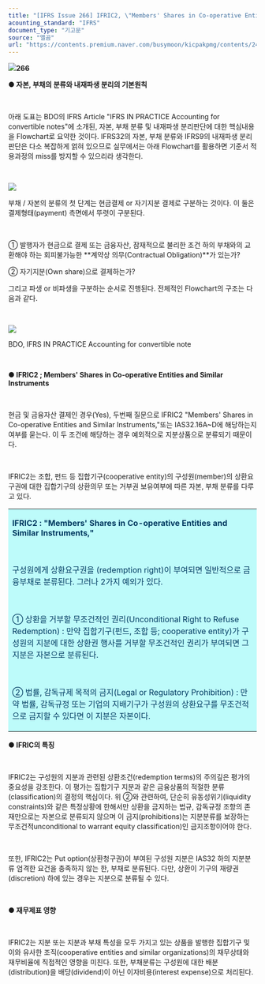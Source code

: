 ```yaml
---
title: "[IFRS Issue 266] IFRIC2, \"Members' Shares in Co-operative Entities and Similar instruments"
acounting_standard: "IFRS"
document_type: "기고문"
source: "엘곰"
url: "https://contents.premium.naver.com/busymoon/kicpakpmg/contents/241018153106797ys"
---
```

![](https://n2.news.naver.com/l.gif?type=content)**266**

**● 자본, 부채의 분류와 내재파생 분리의 기본원칙**

​

아래 도표는 BDO의 IFRS Article "IFRS IN PRACTICE Accounting for convertible notes"에 소개된, 자본, 부채 분류 및 내재파생 분리판단에 대한 핵심내용을 Flowchart로 요약한 것이다. IFRS32의 자본, 부채 분류와 IFRS9의 내재파생 분리판단은 다소 복잡하게 얽혀 있으므로 실무에서는 아래 Flowchart를 활용하면 기준서 적용과정의 miss를 방지할 수 있으리라 생각한다.

​

![](https://scs-phinf.pstatic.net/MjAyNDEwMThfOTkg/MDAxNzI5MjI4MTE5MzE3.b_223hDyIw7kYL785E_UZ4TslcoMBCSuZ9aEAsDdKfIg.eCIyVzQdTGimTANMEpMRMo9FCVWWU7UDUiyiAFlEZ8Yg.PNG/image.png?type=w800)

부채 / 자본의 분류의 첫 단계는 현금결제 or 자기지분 결제로 구분하는 것이다. 이 둘은 결제형태(payment) 측면에서 뚜렷이 구분된다.

​

① 발행자가 현금으로 결제 또는 금융자산, 잠재적으로 불리한 조건 하의 부채와의 교환해야 하는 회피불가능한 **계약상 의무(Contractual Obligation)**가 있는가?

② 자기지분(Own share)으로 결제하는가?

그리고 파생 or 비파생을 구분하는 순서로 진행된다. 전체적인 Flowchart의 구조는 다음과 같다.

​

![](https://scs-phinf.pstatic.net/MjAyNDEwMThfNTUg/MDAxNzI5MjE2NjAzNzE3.zTDmShCzGeJKHMvcCsSdvxR-pAAcdeME32rD7fr0l-gg.SGWFcbbO4rfiJR-eb8WpQfEUpY094RhtKjxMSY1ZjOYg.PNG/image.png?type=w800)

BDO, IFRS IN PRACTICE Accounting for convertible note

​

**● IFRIC2 ; Members' Shares in Co-operative Entities and Similar Instruments**

**​**

현금 및 금융자산 결제인 경우(Yes), 두번째 질문으로 IFRIC2 "Members' Shares in Co-operative Entities and Similar Instruments,"또는 IAS32.16A~D에 해당하는지 여부를 묻는다. 이 두 조건에 해당하는 경우 예외적으로 지분상품으로 분류되기 때문이다.

​

IFRIC2는 조합, 펀드 등 집합기구(cooperative entity)의 구성원(member)의 상환요구권에 대한 집합기구의 상환의무 또는 거부권 보유여부에 따른 자본, 부채 분류를 다루고 있다.

<table style=""><tbody><tr><td colspan="3" rowspan="1" style="width: 100.0%; height: 129.0px;  background-color: #bdfbfa;"><div><p style=""><span style="color:#003960;"><b>IFRIC2 : "Members' Shares in Co-operative Entities and Similar Instruments,"</b></span></p></div><div><p style=""><span style="color:#003960;">​</span></p></div><div><p style=""><span style="color:#003960;">구성원에게 상환요구권을 (redemption right)이 부여되면 일반적으로 금융부채로 분류된다. 그러나 2가지 예외가 있다.</span></p></div><div><p style=""><span style="color:#003960;">​</span></p></div><div><p style=""><span style="color:#003960;">① 상환을 거부할 무조건적인 권리(Unconditional Right to Refuse Redemption) : 만약 집합기구(펀드, 조합 등; cooperative entity)가 구성원의 지분에 대한 상환권 행사를 거부할 무조건적인 권리가 부여되면 그 지분은 자본으로 분류된다.</span></p></div><div><p style=""><span style="color:#003960;">​</span></p></div><div><p style=""><span style="color:#003960;">② 법률, 감독규제 목적의 금지(Legal or Regulatory Prohibition) : 만약 법률, 감독규정 또는 기업의 지배기구가 구성원의 상환요구를 무조건적으로 금지할 수 있다면 이 지분은 자본이다.</span></p></div></td></tr></tbody></table>

**● IFRIC의 특징**

**​**

IFRIC2는 구성원의 지분과 관련된 상환조건(redemption terms)의 주의깊은 평가의 중요성을 강조한다. 이 평가는 집합기구 지분과 같은 금융상품의 적절한 분류(classification)의 결정의 핵심이다. 위 ②와 관련하여, 단순히 유동성위기(liquidity constraints)와 같은 특정상황에 한해서만 상환을 금지하는 법규, 감독규정 조항의 존재만으로는 자본으로 분류되지 않으며 이 금지(prohibitions)는 지분분류를 보장하는 무조건적unconditional to warrant equity classification)인 금지조항이어야 한다.

​

또한, IFRIC2는 Put option(상환청구권)이 부여된 구성원 지분은 IAS32 하의 지분분류 엄격한 요건을 충족하지 않는 한, 부채로 분류된다. 다만, 상환이 기구의 재량권(discretion) 하에 있는 경우는 지분으로 분류될 수 있다.

​

**● 재무제표 영향**

**​**

IFRIC2는 지분 또는 지분과 부채 특성을 모두 가지고 있는 상품을 발행한 집합기구 및 이와 유사한 조직(cooperative entities and similar organizations)의 재무상태와 재무비율에 직접적인 영향을 미친다. 또한, 부채분류는 구성원에 대한 배분(distribution)을 배당(dividend)이 아닌 이자비용(interest expense)으로 처리된다.